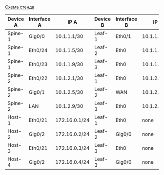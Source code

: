 [Схема стенда](stand-plan.png)

| Device A  | Interface A | IP A          | Device B  | Interface B | IP B          |
|-----------|-------------|---------------|-----------|-------------|---------------|
| Spine-1  | Gig0/0      | 10.1.1.1/30    | Leaf-1  | Eth0/1      | 10.1.1.2/30    |
| Spine-1  | Eth0/24     | 10.1.1.5/30    | Leaf-2  | Eth0        | 10.1.1.6/30    |
| Spine-1  | Eth0/23     | 10.1.1.9/30    | Leaf-3  | Eth0        | 10.1.1.10/30   |
| Spine-2  | Eth0/22     | 10.1.2.1/30    | Leaf-1  | Eth0        | 10.1.2.2/30    |
| Spine-2  | Gig0/1      | 10.1.2.5/30    | Leaf-2  | WAN         | 10.1.2.6/30    |
| Spine-2  | LAN         | 10.1.2.9/30    | Leaf-3  | Eth0        | 10.1.2.10/30   |
| Host-1  | Eth0/21     | 172.16.0.1/24   | Leaf-1  | Eth0        | none     |
| Host-2  | Gig0/2      | 172.16.0.2/24   | Leaf-2  | Gig0/0      | none       |
| Host-3  | Eth0/21     | 172.16.0.3/24   | Leaf-3  | Eth0        | none     |
| Host-4  | Gig0/2      | 172.16.0.4/24   | Leaf-3  | Gig0/0      | none       |
